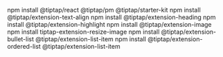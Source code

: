 npm install @tiptap/react @tiptap/pm @tiptap/starter-kit
npm install @tiptap/extension-text-align
npm install @tiptap/extension-heading
npm install @tiptap/extension-highlight
npm install @tiptap/extension-image
npm install tiptap-extension-resize-image
npm install @tiptap/extension-bullet-list @tiptap/extension-list-item
npm install @tiptap/extension-ordered-list @tiptap/extension-list-item
